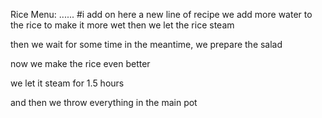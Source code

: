 Rice Menu:
......
#i add on here a new line of recipe
we add more water to the rice to make it more wet
then we let the rice steam

then we wait for some time
in the meantime, we prepare the salad 

now we make the rice even better

we let it steam for 1.5 hours

and then we throw everything in the main pot

